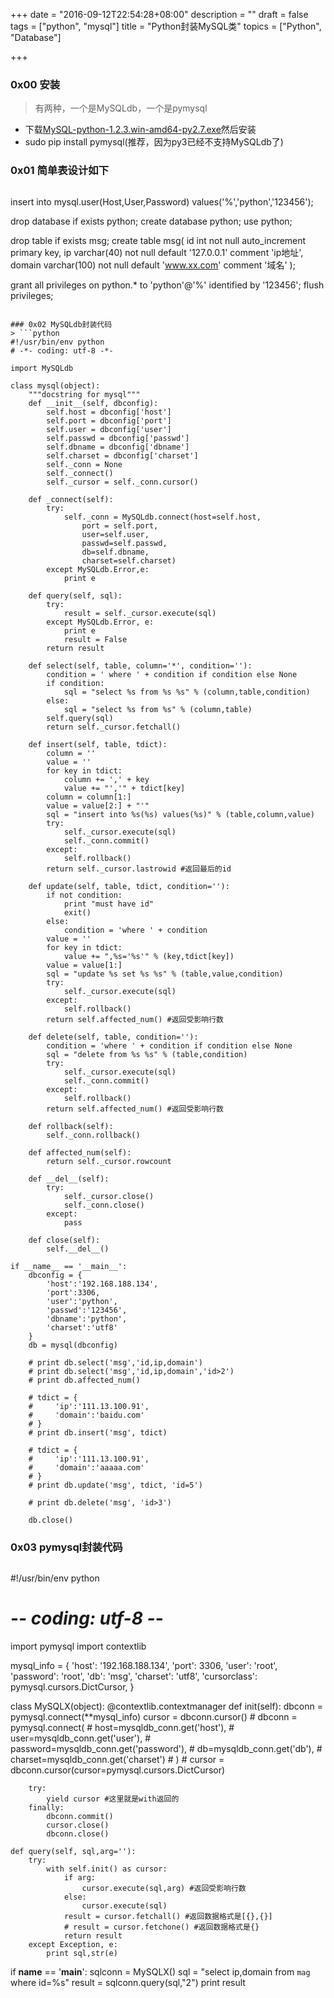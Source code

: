 +++
date = "2016-09-12T22:54:28+08:00"
description = ""
draft = false
tags = ["python", "mysql"]
title = "Python封装MySQL类"
topics = ["Python", "Database"]

+++

### 0x00 安装
> 有两种，一个是MySQLdb，一个是pymysql

* 下载[MySQL-python-1.2.3.win-amd64-py2.7.exe](http://www.codegood.com/archives/129)然后安装  
* sudo pip install pymysql(推荐，因为py3已经不支持MySQLdb了)

### 0x01 简单表设计如下
> ```
insert into mysql.user(Host,User,Password) values('%','python','123456');

drop database if exists python;
create database python;
use python;

drop table if exists msg;
create table msg(
id int not null auto_increment primary key,
ip varchar(40) not null default '127.0.0.1' comment 'ip地址',
domain varchar(100) not null default 'www.xx.com' comment '域名'
);

grant all privileges on python.* to 'python'@'%' identified by '123456';
flush privileges;
```

### 0x02 MySQLdb封装代码
> ```python
#!/usr/bin/env python
# -*- coding: utf-8 -*-

import MySQLdb

class mysql(object):
    """docstring for mysql"""
    def __init__(self, dbconfig):
        self.host = dbconfig['host']
        self.port = dbconfig['port']
        self.user = dbconfig['user']
        self.passwd = dbconfig['passwd']
        self.dbname = dbconfig['dbname']
        self.charset = dbconfig['charset']
        self._conn = None
        self._connect()
        self._cursor = self._conn.cursor()

    def _connect(self):
        try:
            self._conn = MySQLdb.connect(host=self.host,
                port = self.port,
                user=self.user,
                passwd=self.passwd,
                db=self.dbname,
                charset=self.charset)
        except MySQLdb.Error,e:
            print e
            
    def query(self, sql):
        try:
            result = self._cursor.execute(sql)
        except MySQLdb.Error, e:
            print e
            result = False
        return result

    def select(self, table, column='*', condition=''):
        condition = ' where ' + condition if condition else None
        if condition:
            sql = "select %s from %s %s" % (column,table,condition)
        else:
            sql = "select %s from %s" % (column,table)
        self.query(sql)
        return self._cursor.fetchall()

    def insert(self, table, tdict):
        column = ''
        value = ''
        for key in tdict:
            column += ',' + key
            value += "','" + tdict[key]
        column = column[1:]
        value = value[2:] + "'"
        sql = "insert into %s(%s) values(%s)" % (table,column,value)
        try:
            self._cursor.execute(sql)
            self._conn.commit()
        except:
            self.rollback()
        return self._cursor.lastrowid #返回最后的id

    def update(self, table, tdict, condition=''):
        if not condition:
            print "must have id"
            exit()
        else:
            condition = 'where ' + condition
        value = ''
        for key in tdict:
            value += ",%s='%s'" % (key,tdict[key])
        value = value[1:]
        sql = "update %s set %s %s" % (table,value,condition)
        try:
            self._cursor.execute(sql)
        except:
            self.rollback()
        return self.affected_num() #返回受影响行数

    def delete(self, table, condition=''):
        condition = 'where ' + condition if condition else None
        sql = "delete from %s %s" % (table,condition)
        try:
            self._cursor.execute(sql)
            self._conn.commit()
        except:
            self.rollback()
        return self.affected_num() #返回受影响行数

    def rollback(self):
        self._conn.rollback()

    def affected_num(self):
        return self._cursor.rowcount

    def __del__(self):
        try:
            self._cursor.close()
            self._conn.close()
        except:
            pass

    def close(self):
        self.__del__()

if __name__ == '__main__':
    dbconfig = {
        'host':'192.168.188.134',
        'port':3306,
        'user':'python',
        'passwd':'123456',
        'dbname':'python',
        'charset':'utf8'
    }
    db = mysql(dbconfig)

    # print db.select('msg','id,ip,domain')
    # print db.select('msg','id,ip,domain','id>2')
    # print db.affected_num()

    # tdict = {
    #     'ip':'111.13.100.91',
    #     'domain':'baidu.com'
    # }
    # print db.insert('msg', tdict)
    
    # tdict = {
    #     'ip':'111.13.100.91',
    #     'domain':'aaaaa.com'
    # }
    # print db.update('msg', tdict, 'id=5')

    # print db.delete('msg', 'id>3')

    db.close()
```

### 0x03 pymysql封装代码
> ```
#!/usr/bin/env python
# -*- coding: utf-8 -*-

import pymysql
import contextlib

mysql_info = {
    'host': '192.168.188.134',
    'port': 3306,
    'user': 'root',
    'password': 'root',
    'db': 'msg',
    'charset': 'utf8',
    'cursorclass': pymysql.cursors.DictCursor,
}

class MySQLX(object):
    @contextlib.contextmanager
    def init(self):
        dbconn = pymysql.connect(**mysql_info)
        cursor = dbconn.cursor()
        # dbconn = pymysql.connect(
        #     host=mysqldb_conn.get('host'),
        #     user=mysqldb_conn.get('user'),
        #     password=mysqldb_conn.get('password'),
        #     db=mysqldb_conn.get('db'),
        #     charset=mysqldb_conn.get('charset')
        #     )
        # cursor = dbconn.cursor(cursor=pymysql.cursors.DictCursor)

        try:
            yield cursor #这里就是with返回的
        finally:
            dbconn.commit()
            cursor.close()
            dbconn.close()

    def query(self, sql,arg=''):
        try:
            with self.init() as cursor:
                if arg:
                    cursor.execute(sql,arg) #返回受影响行数
                else:
                    cursor.execute(sql)
                result = cursor.fetchall() #返回数据格式是[{},{}]
                # result = cursor.fetchone() #返回数据格式是{}
                return result
        except Exception, e:
            print sql,str(e)

if __name__ == '__main__':
    sqlconn = MySQLX()
    sql = "select ip,domain from `mag` where id=%s"
    result = sqlconn.query(sql,"2")
    print result
```